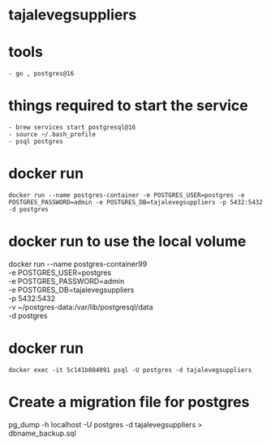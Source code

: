 # tajalevegsuppliers
    
# tools
    - go , postgres@16


# things required to start the service
    - brew services start postgresql@16
    - source ~/.bash_profile
    - psql postgres

# docker run 
    docker run --name postgres-container -e POSTGRES_USER=postgres -e POSTGRES_PASSWORD=admin -e POSTGRES_DB=tajalevegsuppliers -p 5432:5432 -d postgres

# docker run to use the local volume
   docker run --name postgres-container99 \
  -e POSTGRES_USER=postgres \
  -e POSTGRES_PASSWORD=admin \
  -e POSTGRES_DB=tajalevegsuppliers \
  -p 5432:5432 \
  -v ~/postgres-data:/var/lib/postgresql/data \
  -d postgres

# docker run 
    docker exec -it 5c141b084091 psql -U postgres -d tajalevegsuppliers

# Create a migration file for postgres
 pg_dump -h localhost -U postgres -d tajalevegsuppliers > dbname_backup.sql




